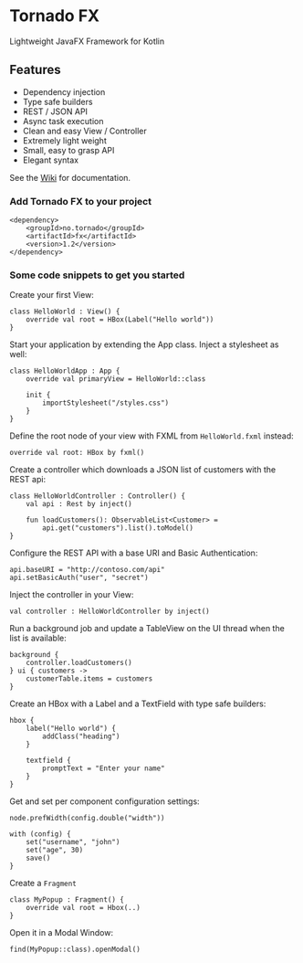 # Tornado FX

Lightweight JavaFX Framework for Kotlin

## Features

- Dependency injection
- Type safe builders
- REST / JSON API
- Async task execution
- Clean and easy View / Controller
- Extremely light weight
- Small, easy to grasp API
- Elegant syntax

See the [Wiki](https://github.com/edvin/tornadofx/wiki) for documentation.

### Add Tornado FX to your project

    <dependency>
        <groupId>no.tornado</groupId>
        <artifactId>fx</artifactId>
        <version>1.2</version>
    </dependency>

### Some code snippets to get you started

Create your first View:

    class HelloWorld : View() {
    	override val root = HBox(Label("Hello world")) 
    }

Start your application by extending the App class. Inject a stylesheet as well:
    
    class HelloWorldApp : App {
    	override val primaryView = HelloWorld::class

		init {
			importStylesheet("/styles.css")
		}
    }
    
Define the root node of your view with FXML from `HelloWorld.fxml` instead:

    override val root: HBox by fxml()
    
Create a controller which downloads a JSON list of customers with the REST api:

	class HelloWorldController : Controller() {
		val api : Rest by inject()
		
		fun loadCustomers(): ObservableList<Customer> = 
			api.get("customers").list().toModel() 
	}
	
Configure the REST API with a base URI and Basic Authentication:
	
	api.baseURI = "http://contoso.com/api"
	api.setBasicAuth("user", "secret")
	
Inject the controller in your View:
	
	val controller : HelloWorldController by inject()
	
Run a background job and update a TableView on the UI thread when the list is available:

	background {
		controller.loadCustomers()
	} ui { customers ->
		customerTable.items = customers
	}

Create an HBox with a Label and a TextField with type safe builders:

	hbox {
		label("Hello world") {
			addClass("heading")
		}
		
		textfield {
			promptText = "Enter your name"
		}
	}
	
Get and set per component configuration settings:
	
	node.prefWidth(config.double("width"))
	
	with (config) {
		set("username", "john")
		set("age", 30)
		save()
	}
	
Create a `Fragment`
 	
	class MyPopup : Fragment() {
		override val root = Hbox(..)
	}
 	
Open it in a Modal Window:
 		 	 	
	find(MyPopup::class).openModal()
	 	
	 	